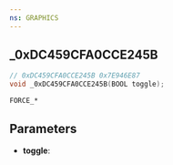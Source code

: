 ```yaml
---
ns: GRAPHICS
---
```

## _0xDC459CFA0CCE245B

```c
// 0xDC459CFA0CCE245B 0x7E946E87
void _0xDC459CFA0CCE245B(BOOL toggle);
```

```
FORCE_*
```

## Parameters
* **toggle**: 

